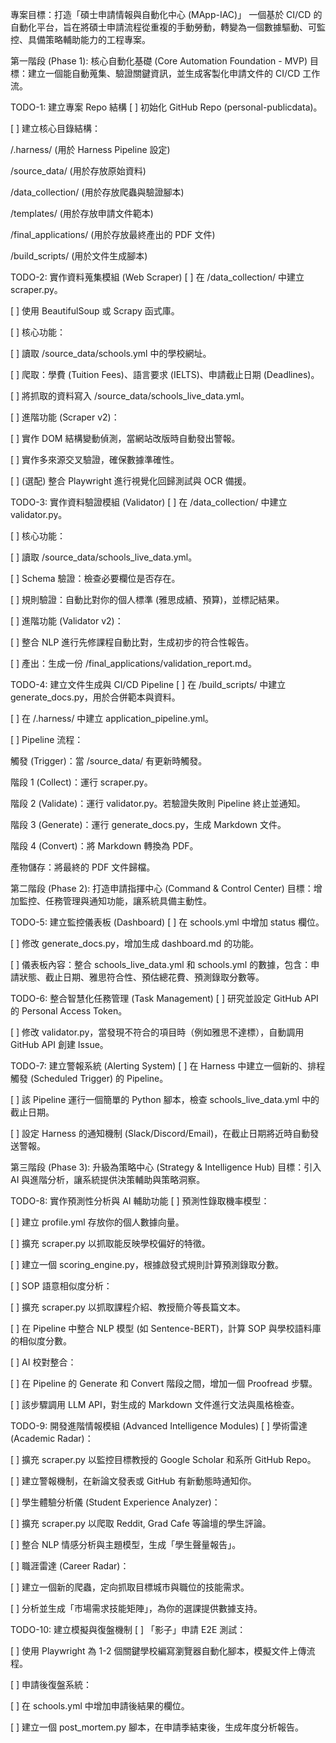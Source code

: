 專案目標：打造「碩士申請情報與自動化中心 (MApp-IAC)」
一個基於 CI/CD 的自動化平台，旨在將碩士申請流程從重複的手動勞動，轉變為一個數據驅動、可監控、具備策略輔助能力的工程專案。

第一階段 (Phase 1): 核心自動化基礎 (Core Automation Foundation - MVP)
目標：建立一個能自動蒐集、驗證關鍵資訊，並生成客製化申請文件的 CI/CD 工作流。

TODO-1: 建立專案 Repo 結構
[ ] 初始化 GitHub Repo (personal-publicdata)。

[ ] 建立核心目錄結構：

/.harness/ (用於 Harness Pipeline 設定)

/source_data/ (用於存放原始資料)

/data_collection/ (用於存放爬蟲與驗證腳本)

/templates/ (用於存放申請文件範本)

/final_applications/ (用於存放最終產出的 PDF 文件)

/build_scripts/ (用於文件生成腳本)

TODO-2: 實作資料蒐集模組 (Web Scraper)
[ ] 在 /data_collection/ 中建立 scraper.py。

[ ] 使用 BeautifulSoup 或 Scrapy 函式庫。

[ ] 核心功能：

[ ] 讀取 /source_data/schools.yml 中的學校網址。

[ ] 爬取：學費 (Tuition Fees)、語言要求 (IELTS)、申請截止日期 (Deadlines)。

[ ] 將抓取的資料寫入 /source_data/schools_live_data.yml。

[ ] 進階功能 (Scraper v2)：

[ ] 實作 DOM 結構變動偵測，當網站改版時自動發出警報。

[ ] 實作多來源交叉驗證，確保數據準確性。

[ ] (選配) 整合 Playwright 進行視覺化回歸測試與 OCR 備援。

TODO-3: 實作資料驗證模組 (Validator)
[ ] 在 /data_collection/ 中建立 validator.py。

[ ] 核心功能：

[ ] 讀取 /source_data/schools_live_data.yml。

[ ] Schema 驗證：檢查必要欄位是否存在。

[ ] 規則驗證：自動比對你的個人標準 (雅思成績、預算)，並標記結果。

[ ] 進階功能 (Validator v2)：

[ ] 整合 NLP 進行先修課程自動比對，生成初步的符合性報告。

[ ] 產出：生成一份 /final_applications/validation_report.md。

TODO-4: 建立文件生成與 CI/CD Pipeline
[ ] 在 /build_scripts/ 中建立 generate_docs.py，用於合併範本與資料。

[ ] 在 /.harness/ 中建立 application_pipeline.yml。

[ ] Pipeline 流程：

觸發 (Trigger)：當 /source_data/ 有更新時觸發。

階段 1 (Collect)：運行 scraper.py。

階段 2 (Validate)：運行 validator.py。若驗證失敗則 Pipeline 終止並通知。

階段 3 (Generate)：運行 generate_docs.py，生成 Markdown 文件。

階段 4 (Convert)：將 Markdown 轉換為 PDF。

產物儲存：將最終的 PDF 文件歸檔。

第二階段 (Phase 2): 打造申請指揮中心 (Command & Control Center)
目標：增加監控、任務管理與通知功能，讓系統具備主動性。

TODO-5: 建立監控儀表板 (Dashboard)
[ ] 在 schools.yml 中增加 status 欄位。

[ ] 修改 generate_docs.py，增加生成 dashboard.md 的功能。

[ ] 儀表板內容：整合 schools_live_data.yml 和 schools.yml 的數據，包含：申請狀態、截止日期、雅思符合性、預估總花費、預測錄取分數等。

TODO-6: 整合智慧化任務管理 (Task Management)
[ ] 研究並設定 GitHub API 的 Personal Access Token。

[ ] 修改 validator.py，當發現不符合的項目時（例如雅思不達標），自動調用 GitHub API 創建 Issue。

TODO-7: 建立警報系統 (Alerting System)
[ ] 在 Harness 中建立一個新的、排程觸發 (Scheduled Trigger) 的 Pipeline。

[ ] 該 Pipeline 運行一個簡單的 Python 腳本，檢查 schools_live_data.yml 中的截止日期。

[ ] 設定 Harness 的通知機制 (Slack/Discord/Email)，在截止日期將近時自動發送警報。

第三階段 (Phase 3): 升級為策略中心 (Strategy & Intelligence Hub)
目標：引入 AI 與進階分析，讓系統提供決策輔助與策略洞察。

TODO-8: 實作預測性分析與 AI 輔助功能
[ ] 預測性錄取機率模型：

[ ] 建立 profile.yml 存放你的個人數據向量。

[ ] 擴充 scraper.py 以抓取能反映學校偏好的特徵。

[ ] 建立一個 scoring_engine.py，根據啟發式規則計算預測錄取分數。

[ ] SOP 語意相似度分析：

[ ] 擴充 scraper.py 以抓取課程介紹、教授簡介等長篇文本。

[ ] 在 Pipeline 中整合 NLP 模型 (如 Sentence-BERT)，計算 SOP 與學校語料庫的相似度分數。

[ ] AI 校對整合：

[ ] 在 Pipeline 的 Generate 和 Convert 階段之間，增加一個 Proofread 步驟。

[ ] 該步驟調用 LLM API，對生成的 Markdown 文件進行文法與風格檢查。

TODO-9: 開發進階情報模組 (Advanced Intelligence Modules)
[ ] 學術雷達 (Academic Radar)：

[ ] 擴充 scraper.py 以監控目標教授的 Google Scholar 和系所 GitHub Repo。

[ ] 建立警報機制，在新論文發表或 GitHub 有新動態時通知你。

[ ] 學生體驗分析儀 (Student Experience Analyzer)：

[ ] 擴充 scraper.py 以爬取 Reddit, Grad Cafe 等論壇的學生評論。

[ ] 整合 NLP 情感分析與主題模型，生成「學生聲量報告」。

[ ] 職涯雷達 (Career Radar)：

[ ] 建立一個新的爬蟲，定向抓取目標城市與職位的技能需求。

[ ] 分析並生成「市場需求技能矩陣」，為你的選課提供數據支持。

TODO-10: 建立模擬與復盤機制
[ ] 「影子」申請 E2E 測試：

[ ] 使用 Playwright 為 1-2 個關鍵學校編寫瀏覽器自動化腳本，模擬文件上傳流程。

[ ] 申請後復盤系統：

[ ] 在 schools.yml 中增加申請後結果的欄位。

[ ] 建立一個 post_mortem.py 腳本，在申請季結束後，生成年度分析報告。